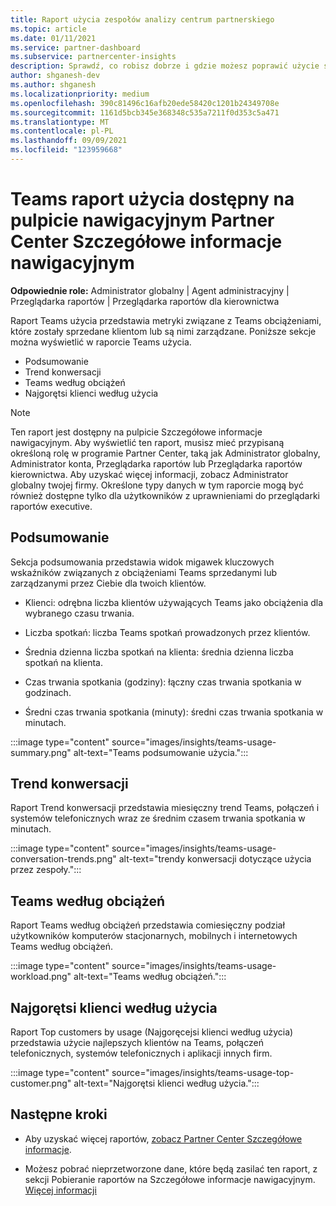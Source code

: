 ```yaml
---
title: Raport użycia zespołów analizy centrum partnerskiego
ms.topic: article
ms.date: 01/11/2021
ms.service: partner-dashboard
ms.subservice: partnercenter-insights
description: Sprawdź, co robisz dobrze i gdzie możesz poprawić użycie subskrypcji Teams sprzedaży lub zarządzania nimi dla klientów.
author: shganesh-dev
ms.author: shganesh
ms.localizationpriority: medium
ms.openlocfilehash: 390c81496c16afb20ede58420c1201b24349708e
ms.sourcegitcommit: 1161d5bcb345e368348c535a7211f0d353c5a471
ms.translationtype: MT
ms.contentlocale: pl-PL
ms.lasthandoff: 09/09/2021
ms.locfileid: "123959668"
---
```

# <a name="teams-usage-report-available-from-the-partner-center-insights-dashboard"></a>Teams raport użycia dostępny na pulpicie nawigacyjnym Partner Center Szczegółowe informacje nawigacyjnym

**Odpowiednie role:** Administrator globalny | Agent administracyjny | Przeglądarka raportów | Przeglądarka raportów dla kierownictwa

Raport Teams użycia przedstawia metryki związane z Teams obciążeniami, które zostały sprzedane klientom lub są nimi zarządzane. Poniższe sekcje można wyświetlić w raporcie Teams użycia.

- Podsumowanie
- Trend konwersacji
- Teams według obciążeń
- Najgorętsi klienci według użycia

 > [!NOTE]
 > Ten raport jest dostępny na pulpicie Szczegółowe informacje nawigacyjnym. Aby wyświetlić ten raport, musisz mieć przypisaną określoną rolę w programie Partner Center, taką jak Administrator globalny, Administrator konta, Przeglądarka raportów lub Przeglądarka raportów kierownictwa. Aby uzyskać więcej informacji, zobacz Administrator globalny twojej firmy. Określone typy danych w tym raporcie mogą być również dostępne tylko dla użytkowników z uprawnieniami do przeglądarki raportów executive.

## <a name="summary"></a>Podsumowanie

Sekcja podsumowania przedstawia widok migawek kluczowych wskaźników związanych z obciążeniami Teams sprzedanymi lub zarządzanymi przez Ciebie dla twoich klientów.  

- Klienci: odrębna liczba klientów używających Teams jako obciążenia dla wybranego czasu trwania.

- Liczba spotkań: liczba Teams spotkań prowadzonych przez klientów.

- Średnia dzienna liczba spotkań na klienta: średnia dzienna liczba spotkań na klienta. 

- Czas trwania spotkania (godziny): łączny czas trwania spotkania w godzinach. 

- Średni czas trwania spotkania (minuty): średni czas trwania spotkania w minutach. 

:::image type="content" source="images/insights/teams-usage-summary.png" alt-text="Teams podsumowanie użycia.":::

## <a name="conversations-trend"></a>Trend konwersacji

Raport Trend konwersacji przedstawia miesięczny trend Teams, połączeń i systemów telefonicznych wraz ze średnim czasem trwania spotkania w minutach.

:::image type="content" source="images/insights/teams-usage-conversation-trends.png" alt-text="trendy konwersacji dotyczące użycia przez zespoły.":::

## <a name="teams-usage-by-workloads"></a>Teams według obciążeń

Raport Teams według obciążeń przedstawia comiesięczny podział użytkowników komputerów stacjonarnych, mobilnych i internetowych Teams według obciążeń.

:::image type="content" source="images/insights/teams-usage-workload.png" alt-text="Teams według obciążeń.":::

## <a name="top-customers-by-usage"></a>Najgorętsi klienci według użycia

Raport Top customers by usage (Najgoręcejsi klienci według użycia) przedstawia użycie najlepszych klientów na Teams, połączeń telefonicznych, systemów telefonicznych i aplikacji innych firm.

:::image type="content" source="images/insights/teams-usage-top-customer.png" alt-text="Najgorętsi klienci według użycia.":::

## <a name="next-steps"></a>Następne kroki

- Aby uzyskać więcej raportów, [zobacz Partner Center Szczegółowe informacje](partner-center-insights.md).

- Możesz pobrać nieprzetworzone dane, które będą zasilać ten raport, z sekcji Pobieranie raportów na Szczegółowe informacje nawigacyjnym. [Więcej informacji](insights-download-reports.md) 
